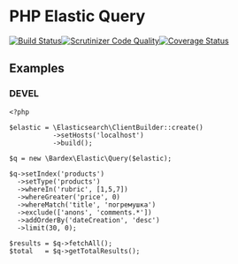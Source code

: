 # PHP Elastic Query

[![Build Status](https://travis-ci.org/bardex/elastic-query.svg?branch=devel)](https://travis-ci.org/bardex/elastic-query)[![Scrutinizer Code Quality](https://scrutinizer-ci.com/g/bardex/elastic-query/badges/quality-score.png?b=devel)](https://scrutinizer-ci.com/g/bardex/elastic-query/?branch=devel)[![Coverage Status](https://coveralls.io/repos/github/bardex/elastic-query/badge.svg?branch=devel)](https://coveralls.io/github/bardex/elastic-query?branch=devel)

## Examples

### DEVEL

```
<?php

$elastic = \Elasticsearch\ClientBuilder::create()
           ->setHosts('localhost')
           ->build();

$q = new \Bardex\Elastic\Query($elastic);

$q->setIndex('products')
  ->setType('products')
  ->whereIn('rubric', [1,5,7])
  ->whereGreater('price', 0)
  ->whereMatch('title', 'погремушка')
  ->exclude(['anons', 'comments.*'])
  ->addOrderBy('dateCreation', 'desc')
  ->limit(30, 0);

$results = $q->fetchAll();
$total   = $q->getTotalResults();


```